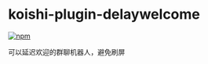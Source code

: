 # koishi-plugin-delaywelcome

[![npm](https://img.shields.io/npm/v/koishi-plugin-delaywelcome?style=flat-square)](https://www.npmjs.com/package/koishi-plugin-delaywelcome)

可以延迟欢迎的群聊机器人，避免刷屏
